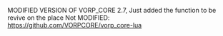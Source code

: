 MODIFIED VERSION OF VORP_CORE 2.7, Just added the function to be revive on the place
Not MODIFIED: https://github.com/VORPCORE/vorp_core-lua
